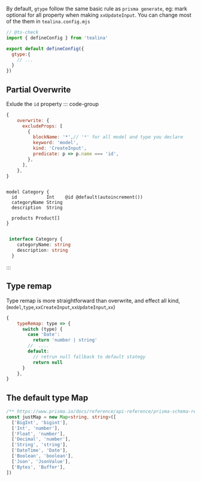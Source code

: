 By default, `gtype` follow the same basic rule as `prisma generate`,
eg: mark optional for all property when making `xxUpdateInput`.
You can change most of the them in `tealina.config.mjs`
```js
// @ts-check
import { defineConfig } from 'tealina'

export default defineConfig({
  gtype:{
    // ...
  }
})
```

## Partial Overwrite
 Exlude the `id` property 
::: code-group
```js [ tealina.config.mjs ]
{
    overwrite: {
      excludeProps: [
        {
          blockName: '*',// '*' for all model and type you declare
          keyword: 'model',
          kind: 'CreateInput',
          predicate: p => p.name === 'id',
        },
      ],
    },
}
```
```prisma [schema.prisma]

model Category {
  id           Int    @id @default(autoincrement())
  categoryName String
  description  String

  products Product[]
}
```
```ts [ types/pure.d.ts ]

 interface Category {
    categoryName: string
    description: string
  }

```
:::

## Type remap
Type remap is more straightforward than overwrite,
and effect all kind,(`model`,`type`,`xxCreateInput`,`xxUpdateInput`,`xx`)
```js
{
    typeRemap: type => {
      switch (type) {
        case 'Date':
          return 'number | string'
        //  ....
        default:
          // retrun null fallback to default stategy
          return null
      }
    },
}
```

## The default type Map
```ts
/** https://www.prisma.io/docs/reference/api-reference/prisma-schema-reference#model-field-scalar-types */
const justMap = new Map<string, string>([
  ['BigInt', 'bigint'],
  ['Int', 'number'],
  ['Float', 'number'],
  ['Decimal', 'number'],
  ['String', 'string'],
  ['DateTime', 'Date'],
  ['Boolean', 'boolean'],
  ['Json', 'JsonValue'],
  ['Bytes', 'Buffer'],
])
```